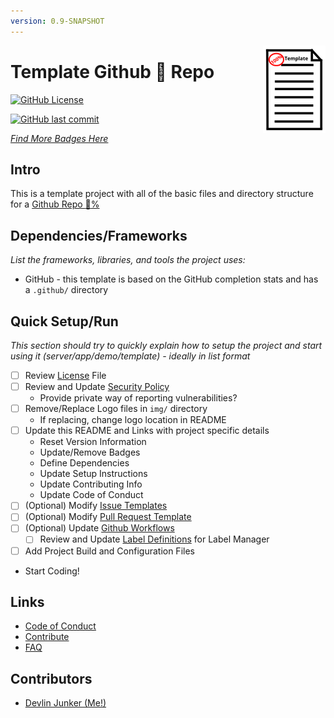 ```yaml
---
version: 0.9-SNAPSHOT
---
```


<img align="right" width="100" height="140" src="https://github.com/devlinjunker/template.github/blob/master/img/logo-small.png">

# Template Github :100: Repo

[![GitHub License](https://img.shields.io/github/license/devlinjunker/template.github.docs)](https://github.com/devlinjunker/template.github.docs/blob/master/LICENSE)
<!-- [![CII Best Practices Summary](https://img.shields.io/cii/summary/4287?label=core-infrastructure)](https://bestpractices.coreinfrastructure.org/en/projects/4287) -->
[![GitHub last commit](https://img.shields.io/github/last-commit/devlinjunker/template.github)](https://github.com/devlinjunker/template.github.docs/commits/master)

_[Find More Badges Here](https://shields.io/)_

## Intro

This is a template project with all of the basic files and directory structure for a [Github Repo :100:%](../../community)

## Dependencies/Frameworks
_List the frameworks, libraries, and tools the project uses:_

- GitHub - this template is based on the GitHub completion stats and has a `.github/` directory

## Quick Setup/Run

_This section should try to quickly explain how to setup the project and start using it (server/app/demo/template) - ideally in list format_
 - [ ] Review [License](LICENSE) File
 - [ ] Review and Update [Security Policy](SECURITY.md)
   - Provide private way of reporting vulnerabilities?
 - [ ] Remove/Replace Logo files in `img/` directory
   - If replacing, change logo location in README
 - [ ] Update this README and Links with project specific details
   - Reset Version Information
   - Update/Remove Badges
   - Define Dependencies
   - Update Setup Instructions
   - Update Contributing Info
   - Update Code of Conduct
 - [ ] (Optional) Modify [Issue Templates](.github/ISSUE_TEMPLATE/)
 - [ ] (Optional) Modify [Pull Request Template](.github/pull_request_template.md)
 - [ ] (Optional) Update [Github Workflows](.github/workflows)
    - [ ] Review and Update [Label Definitions](.github/labels.yaml) for Label Manager
 - [ ] Add Project Build and Configuration Files
 - Start Coding!

## Links

- [Code of Conduct](CODE_OF_CONDUCT.md)
- [Contribute](CONTRIBUTING.md)
- [FAQ](../../wiki/FAQ)

## Contributors

- [Devlin Junker (Me!)](mailto:devlinjunker@gmail.com)
